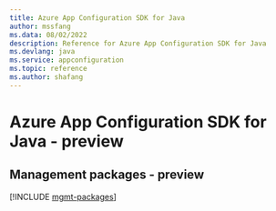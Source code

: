 ```yaml
---
title: Azure App Configuration SDK for Java
author: mssfang
ms.data: 08/02/2022
description: Reference for Azure App Configuration SDK for Java
ms.devlang: java
ms.service: appconfiguration
ms.topic: reference
ms.author: shafang
---
```

# Azure App Configuration SDK for Java - preview

## Management packages - preview
[!INCLUDE [mgmt-packages](app-configuration-mgmt-index.md)]